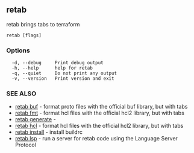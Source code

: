 ## retab

retab brings tabs to terraform

```
retab [flags]
```

### Options

```
  -d, --debug     Print debug output
  -h, --help      help for retab
  -q, --quiet     Do not print any output
  -v, --version   Print version and exit
```

### SEE ALSO

* [retab buf](retab_buf.md)	 - format proto files with the official buf library, but with tabs
* [retab fmt](retab_fmt.md)	 - format hcl files with the official hcl2 library, but with tabs
* [retab generate](retab_generate.md)	 - 
* [retab hcl](retab_hcl.md)	 - format hcl files with the official hcl2 library, but with tabs
* [retab install](retab_install.md)	 - install buildrc
* [retab lsp](retab_lsp.md)	 - run a server for retab code using the Language Server Protocol

